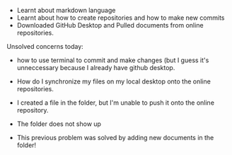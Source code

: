 - Learnt about markdown language
- Learnt about how to create repositories and how to make new commits 
- Downloaded GitHub Desktop and Pulled documents from online repositories. 

Unsolved concerns today: 
- how to use terminal to commit and make changes (but I guess it's unneccessary because I already have github desktop. 
- How do I synchronize my files on my local desktop onto the online repositories. 
- I created a file in the folder, but I'm unable to push it onto the online repository. 
- The folder does not show up


- This previous problem was solved by adding new documents in the folder! 


